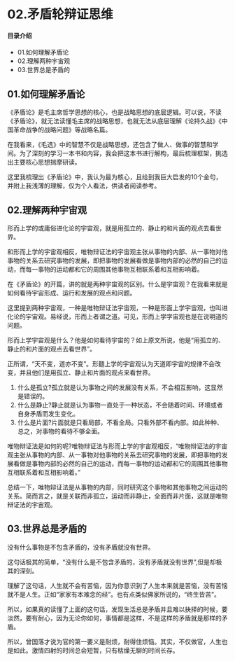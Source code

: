 # 02.矛盾轮辩证思维
#### 目录介绍
- 01.如何理解矛盾论
- 02.理解两种宇宙观
- 03.世界总是矛盾的




## 01.如何理解矛盾论

《矛盾论》是毛主席哲学思想的核心，也是战略思想的底层逻辑。可以说，不读《矛盾论》，就无法读懂毛主席的战略思想，也就无法从底层理解《论持久战》《中国革命战争的战略问题》等战略名篇。

在我看来，《毛选》中的智慧不仅是战略思想，还包含了做人、做事的智慧和学间。为了深刻的学习一本书和内容，我会把这本书进行解构，最后梳理框架，挑选出主要核心思想揣摩研读。

这里我梳理出《矛盾论》中，我认为最为核心，且给到我巨大启发的10个金句，并附上我浅薄的理解，仅为个人看法，供读者阅读参考。

## 02.理解两种宇宙观

形而上学的或庸俗进化论的宇宙观，就是用孤立的、静止的和片面的观点去看世界。

和形而上学的宇宙观相反，唯物辩证法的宇宙观主张从事物的内部、从一事物对他事物的关系去研究事物的发展，即把事物的发展看做是事物内部的必然的自己的运动，而每一事物的运动都和它的周围其他事物互相联系着和互相影响着。

在《矛盾论》的开篇，讲的就是两种宇宙观的区别。什么是宇宙观？在我看来就是如何看待宇宙形成、运行和发展的观点和问题。

这里提到两种宇宙观，一种是唯物辩证法宇宙观，一种是形面上学宇宙观，也叫进化论的宇宙观。易经说，形而上者谓之道。可见，形而上学字宙观也是在说明道的问题。

形而上学宇宙观是什么？他是如何看待宇宙的？如上原文所说，他是“用孤立的、静止的和片面的观点去看世界”。

正所谓，“天不变，道亦不变”。形麵上学的宇宙观认为天道即宇宙的规律不会改变，并且他们是用孤立、静止和片面的观点来看世界。

1. 什么是孤立?孤立就是认为事物之间的发展没有关系，不会相互影响，这显然是错误的。 
2. 什么是静止?静止就是认为事物一直处于一种状态，不会随着时间、环境或者自身矛盾而发生变化。 
3. 什么是片面?片面就是只看局部，不看全局。只看外部不看内部。如此种种、总之，对事物的看待不够全面。

唯物辩证法是如何的呢?唯物辩证法与形而上学的宇宙观相反，“唯物辩证法的宇宙观主张从事物的内部、从一事物对他事物的关系去研究事物的发展，即把事物的发展看做是事物内部的必然的自己的运动，而每一事物的运动都和它的周围其他事物互相联系着和互相影响着。”

总结一下，唯物辩证法是从事物的内部，同时研究这个事物和其他事物之间运动的关系。简而言之，就是关联而非孤立，运动而非静止，全面而非片面，这就是唯物辩证法的宇宙观。

## 03.世界总是矛盾的

没有什么事物是不包含矛盾的，没有矛盾就没有世界。

这句话极其的简单，“没有什么是不包含矛盾的，没有矛盾就没有世界”,但是却极其的深刻。

理解了这句话，人生就不会有苦恼，因为你意识到了人生本来就是苦恼，没有苦恼就不是人生。正如“家家有本难念的经”。也有点类似佛家所说的，“终生皆苦”。

所以，如果真的读懂了上面的这句话，发现生活总是矛盾并且难以抉择的时候，要淡然，要有耐心，因为无论你如何，事情都是这样，不是这样的矛盾就是那样的矛盾。

所以，曾国落才说为官的第一要义是耐烦，耐得住烦恼。其实，不仅做官，人生也是如此。激情四射的时间总会短暂，只有枯燥无聊的时间长存。










